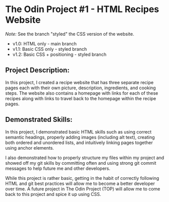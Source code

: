 # The Odin Project #1 - HTML Recipes Website

*Note:* See the branch "styled" the CSS version of the website.
- v1.0: HTML only - main branch
- v1.1: Basic CSS only - styled branch
- v1.2: Basic CSS + positioning - styled branch

## Project Description:
In this project, I created a recipe website that has three separate recipe pages each with their own picture, description, ingredients, and cooking steps. The website also contains a homepage with links for each of these recipes along with links to travel back to the homepage within the recipe pages.


## Demonstrated Skills:
In this project, I demonstrated basic HTML skills such as using correct semantic headings, properly adding images (including alt text), creating both ordered and unordered lists, and intuitively linking pages together using anchor elements.

I also demonstrated how to properly structure my files within my project and showed off my git skills by committing often and using strong git commit messages to help future me and other developers.

While this project is rather basic, getting in the habit of correctly following HTML and git best practices will allow me to become a better developer over time. A future project in The Odin Project (TOP) will allow me to come back to this project and spice it up using CSS.